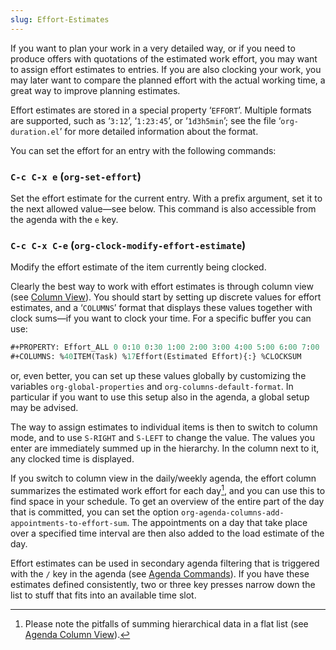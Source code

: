 ```yaml
---
slug: Effort-Estimates
---
```


If you want to plan your work in a very detailed way, or if you need to produce offers with quotations of the estimated work effort, you may want to assign effort estimates to entries. If you are also clocking your work, you may later want to compare the planned effort with the actual working time, a great way to improve planning estimates.

Effort estimates are stored in a special property ‘`EFFORT`’. Multiple formats are supported, such as ‘`3:12`’, ‘`1:23:45`’, or ‘`1d3h5min`’; see the file ‘`org-duration.el`’ for more detailed information about the format.

You can set the effort for an entry with the following commands:

### `C-c C-x e` (`org-set-effort`)

Set the effort estimate for the current entry. With a prefix argument, set it to the next allowed value—see below. This command is also accessible from the agenda with the `e` key.

### `C-c C-x C-e` (`org-clock-modify-effort-estimate`)

Modify the effort estimate of the item currently being clocked.

Clearly the best way to work with effort estimates is through column view (see [Column View](/docs/org/Column-View)). You should start by setting up discrete values for effort estimates, and a ‘`COLUMNS`’ format that displays these values together with clock sums—if you want to clock your time. For a specific buffer you can use:

```lisp
#+PROPERTY: Effort_ALL 0 0:10 0:30 1:00 2:00 3:00 4:00 5:00 6:00 7:00
#+COLUMNS: %40ITEM(Task) %17Effort(Estimated Effort){:} %CLOCKSUM
```

or, even better, you can set up these values globally by customizing the variables `org-global-properties` and `org-columns-default-format`. In particular if you want to use this setup also in the agenda, a global setup may be advised.

The way to assign estimates to individual items is then to switch to column mode, and to use `S-RIGHT` and `S-LEFT` to change the value. The values you enter are immediately summed up in the hierarchy. In the column next to it, any clocked time is displayed.

If you switch to column view in the daily/weekly agenda, the effort column summarizes the estimated work effort for each day[^1], and you can use this to find space in your schedule. To get an overview of the entire part of the day that is committed, you can set the option `org-agenda-columns-add-appointments-to-effort-sum`. The appointments on a day that take place over a specified time interval are then also added to the load estimate of the day.

Effort estimates can be used in secondary agenda filtering that is triggered with the `/` key in the agenda (see [Agenda Commands](/docs/org/Agenda-Commands)). If you have these estimates defined consistently, two or three key presses narrow down the list to stuff that fits into an available time slot.

[^1]: Please note the pitfalls of summing hierarchical data in a flat list (see [Agenda Column View](/docs/org/Agenda-Column-View)).
